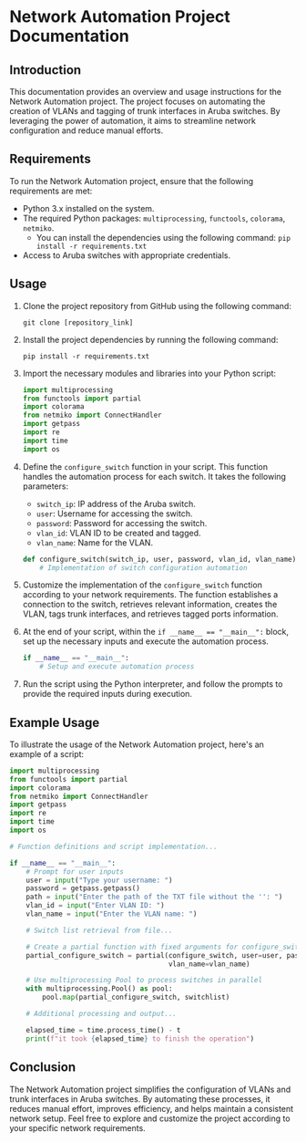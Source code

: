 # Network Automation Project Documentation

## Introduction
This documentation provides an overview and usage instructions for the Network Automation project. The project focuses on automating the creation of VLANs and tagging of trunk interfaces in Aruba switches. By leveraging the power of automation, it aims to streamline network configuration and reduce manual efforts.

## Requirements
To run the Network Automation project, ensure that the following requirements are met:

- Python 3.x installed on the system.
- The required Python packages: `multiprocessing`, `functools`, `colorama`, `netmiko`.
  - You can install the dependencies using the following command: `pip install -r requirements.txt`
- Access to Aruba switches with appropriate credentials.

## Usage
1. Clone the project repository from GitHub using the following command:
   ```
   git clone [repository_link]
   ```

2. Install the project dependencies by running the following command:
   ```
   pip install -r requirements.txt
   ```

3. Import the necessary modules and libraries into your Python script:
   ```python
   import multiprocessing
   from functools import partial
   import colorama
   from netmiko import ConnectHandler
   import getpass
   import re
   import time
   import os
   ```

4. Define the `configure_switch` function in your script. This function handles the automation process for each switch. It takes the following parameters:
   - `switch_ip`: IP address of the Aruba switch.
   - `user`: Username for accessing the switch.
   - `password`: Password for accessing the switch.
   - `vlan_id`: VLAN ID to be created and tagged.
   - `vlan_name`: Name for the VLAN.

   ```python
   def configure_switch(switch_ip, user, password, vlan_id, vlan_name):
       # Implementation of switch configuration automation
   ```

5. Customize the implementation of the `configure_switch` function according to your network requirements. The function establishes a connection to the switch, retrieves relevant information, creates the VLAN, tags trunk interfaces, and retrieves tagged ports information.

6. At the end of your script, within the `if __name__ == "__main__":` block, set up the necessary inputs and execute the automation process.
   ```python
   if __name__ == "__main__":
       # Setup and execute automation process
   ```

7. Run the script using the Python interpreter, and follow the prompts to provide the required inputs during execution.

## Example Usage
To illustrate the usage of the Network Automation project, here's an example of a script:

```python
import multiprocessing
from functools import partial
import colorama
from netmiko import ConnectHandler
import getpass
import re
import time
import os

# Function definitions and script implementation...

if __name__ == "__main__":
    # Prompt for user inputs
    user = input("Type your username: ")
    password = getpass.getpass()
    path = input("Enter the path of the TXT file without the '': ")
    vlan_id = input("Enter VLAN ID: ")
    vlan_name = input("Enter the VLAN name: ")

    # Switch list retrieval from file...

    # Create a partial function with fixed arguments for configure_switch
    partial_configure_switch = partial(configure_switch, user=user, password=password, vlan_id=vlan_id,
                                       vlan_name=vlan_name)

    # Use multiprocessing Pool to process switches in parallel
    with multiprocessing.Pool() as pool:
        pool.map(partial_configure_switch, switchlist)

    # Additional processing and output...

    elapsed_time = time.process_time() - t
    print(f"it took {elapsed_time} to finish the operation")
```



## Conclusion
The Network Automation project simplifies the configuration of VLANs and trunk interfaces in Aruba switches. By automating these processes, it reduces manual effort, improves efficiency, and helps maintain a consistent network setup. Feel free to explore and customize the project according to your specific network requirements.
